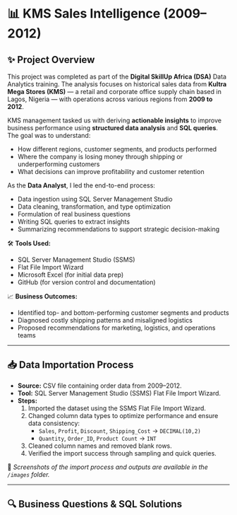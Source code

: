 # 📊 KMS Sales Intelligence (2009–2012)

## ✨ Project Overview

This project was completed as part of the **Digital SkillUp Africa (DSA)** Data Analytics training. The analysis focuses on historical sales data from **Kultra Mega Stores (KMS)** — a retail and corporate office supply chain based in Lagos, Nigeria — with operations across various regions from **2009 to 2012**.

KMS management tasked us with deriving **actionable insights** to improve business performance using **structured data analysis** and **SQL queries**. The goal was to understand:

- How different regions, customer segments, and products performed
- Where the company is losing money through shipping or underperforming customers
- What decisions can improve profitability and customer retention

As the **Data Analyst**, I led the end-to-end process:
- Data ingestion using SQL Server Management Studio
- Data cleaning, transformation, and type optimization
- Formulation of real business questions
- Writing SQL queries to extract insights
- Summarizing recommendations to support strategic decision-making

🛠 **Tools Used:**
- SQL Server Management Studio (SSMS)
- Flat File Import Wizard
- Microsoft Excel (for initial data prep)
- GitHub (for version control and documentation)

📈 **Business Outcomes:**
- Identified top- and bottom-performing customer segments and products
- Diagnosed costly shipping patterns and misaligned logistics
- Proposed recommendations for marketing, logistics, and operations teams

---
## 📥 Data Importation Process

- **Source:** CSV file containing order data from 2009–2012.
- **Tool:** SQL Server Management Studio (SSMS) Flat File Import Wizard.
- **Steps:**
  1. Imported the dataset using the SSMS Flat File Import Wizard.
  2. Changed column data types to optimize performance and ensure data consistency:
     - `Sales`, `Profit`, `Discount`, `Shipping_Cost` → `DECIMAL(10,2)`
     - `Quantity`, `Order_ID`, `Product Count` → `INT`
  3. Cleaned column names and removed blank rows.
  4. Verified the import success through sampling and quick queries.

📸 *Screenshots of the import process and outputs are available in the `/images` folder.*

---

## 🔍 Business Questions & SQL Solutions

